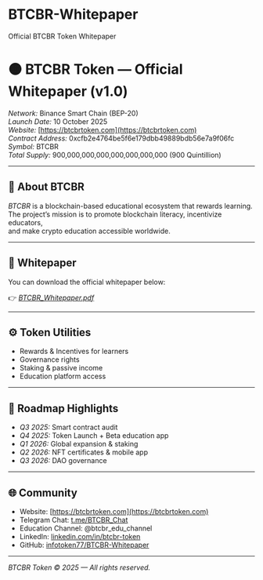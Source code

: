 # BTCBR-Whitepaper
 Official BTCBR Token Whitepaper
# 🟠 BTCBR Token — Official Whitepaper (v1.0)

*Network:* Binance Smart Chain (BEP-20)  
*Launch Date:* 10 October 2025  
*Website:* [https://btcbrtoken.com](https://btcbrtoken.com)  
*Contract Address:* 0xcfb2e4764be5f6e179dbb49889bdb56e7a9f06fc  
*Symbol:* BTCBR  
*Total Supply:* 900,000,000,000,000,000,000,000 (900 Quintillion)

---

## 📘 About BTCBR
*BTCBR* is a blockchain-based educational ecosystem that rewards learning.  
The project’s mission is to promote blockchain literacy, incentivize educators,  
and make crypto education accessible worldwide.

---

## 🔹 Whitepaper
You can download the official whitepaper below:

👉 [*BTCBR_Whitepaper.pdf*](./BTCBR_Whitepaper.pdf)

---

## ⚙ Token Utilities
- Rewards & Incentives for learners  
- Governance rights  
- Staking & passive income  
- Education platform access  

---

## 📅 Roadmap Highlights
- *Q3 2025:* Smart contract audit  
- *Q4 2025:* Token Launch + Beta education app  
- *Q1 2026:* Global expansion & staking  
- *Q2 2026:* NFT certificates & mobile app  
- *Q3 2026:* DAO governance  

---

## 🌐 Community
- Website: [https://btcbrtoken.com](https://btcbrtoken.com)  
- Telegram Chat: [t.me/BTCBR_Chat](https://t.me/BTCBR_Chat)  
- Education Channel: @btcbr_edu_channel  
- LinkedIn: [linkedin.com/in/btcbr-token](http://www.linkedin.com/in/btcbr-token)  
- GitHub: [infotoken77/BTCBR-Whitepaper](https://github.com/infotoken77/BTCBR-Whitepaper)

---

*BTCBR Token © 2025 — All rights reserved.*
